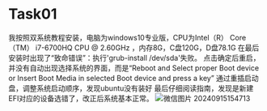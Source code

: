 # Task01
我按照双系统教程安装，电脑为windows10专业版，CPU为Intel（R） Core（TM） i7-6700HQ CPU @ 2.60GHz ，内存8G，C盘120G，D盘78.1G 
在最后安装时出现了“致命错误”：执行'grub-install /dev/sda'失败。 
点击确定后重启，并没有自动出现选择系统的界面，而是“Reboot and Select proper Boot device or Insert Boot Media in selected Boot device and press a key” 
通过重插启动盘，调整系统启动顺序，发现ubuntu没有装好 
最后仔细阅读指南，发现是新建EFI对应的设备选错了，改正后系统基本正常。
![微信图片 20240915154713](https://imgur.la/images/2024/09/15/_20240915154713.jpg)

